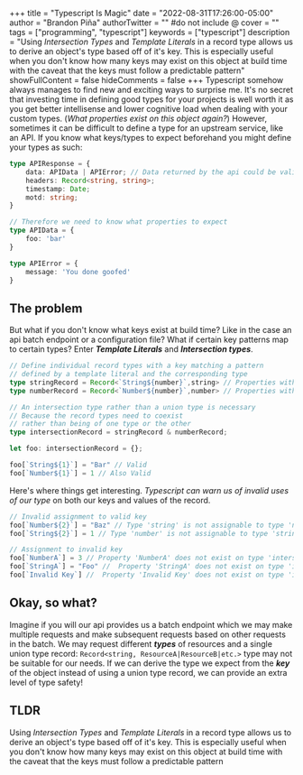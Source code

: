 +++
title = "Typescript Is Magic"
date = "2022-08-31T17:26:00-05:00"
author = "Brandon Piña"
authorTwitter = "" #do not include @
cover = ""
tags = ["programming", "typescript"]
keywords = ["typescript"]
description = "Using *Intersection Types* and *Template Literals* in a record type allows us to derive an object's type based off of it's key. This is especially useful when you don't know how many keys may exist on this object at build time with the caveat that the keys must follow a predictable pattern"
showFullContent = false
hideComments = false
+++
Typescript somehow always manages to find new and exciting ways to surprise me. It's no secret that investing time in defining good types for your projects is well worth it as you get better intellisense and lower cognitive load when dealing with your custom types. (*What properties exist on this object again?*) However, sometimes it can be difficult to define a type for an upstream service, like an API. If you know what keys/types to expect beforehand you might define your types as such:

```ts
type APIResponse = {
    data: APIData | APIError; // Data returned by the api could be valid or not
    headers: Record<string, string>;
    timestamp: Date;
    motd: string;
}

// Therefore we need to know what properties to expect
type APIData = {
    foo: 'bar'
}

type APIError = {
    message: 'You done goofed'
}
```
## The problem
But what if you don't know what keys exist at build time? Like in the case an api batch endpoint or a configuration file? What if certain key patterns map to certain types?  Enter ***Template Literals*** and ***Intersection types***.
```ts
// Define individual record types with a key matching a pattern 
// defined by a template literal and the corresponding type
type stringRecord = Record<`String${number}`,string> // Properties with keys matching "String${number}" will be of type string
type numberRecord = Record<`Number${number}`,number> // Properties with keys matching "Number${number}" will be of type number

// An intersection type rather than a union type is necessary
// Because the record types need to coexist
// rather than being of one type or the other
type intersectionRecord = stringRecord & numberRecord;

let foo: intersectionRecord = {};

foo[`String${1}`] = "Bar" // Valid
foo[`Number${1}`] = 1 // Also Valid
```
Here's where things get interesting. *Typescript can warn us of invalid uses of our type* on both our keys and values of the record.
```ts
// Invalid assignment to valid key
foo[`Number${2}`] = "Baz" // Type 'string' is not assignable to type 'number'.
foo[`String${2}`] = 1 // Type 'number' is not assignable to type 'string'.

// Assignment to invalid key
foo[`NumberA`] = 3 // Property 'NumberA' does not exist on type 'intersectionRecord'.
foo[`StringA`] = "Foo" //  Property 'StringA' does not exist on type 'intersectionRecord'.
foo[`Invalid Key`] //  Property 'Invalid Key' does not exist on type 'intersectionRecord'.
```
## Okay, so what?
Imagine if you will our api provides us a batch endpoint which we may make multiple requests and make subsequent requests based on other requests in the batch. We may request different ***types*** of resources and a single union type record: `Record<string, ResourceA|ResourceB|etc.>` type may not be suitable for our needs. If we can derive the type we expect from the ***key*** of the object instead of using a union type record, we can provide an extra level of type safety!

## TLDR
Using *Intersection Types* and *Template Literals* in a record type allows us to derive an object's type based off of it's key. This is especially useful when you don't know how many keys may exist on this object at build time with the caveat that the keys must follow a predictable pattern